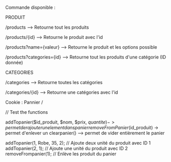 Commande disponible : 

PRODUIT

/products --> Retourne tout les produits

/products/{id} --> Retourne le produit avec l'id

/products?name={valeur} --> Retourne le produit et les options possible

/products?categories={id} --> Retourne tout les produits d'une catégorie (ID donnée)

CATEGORIES

/categories --> Retourne toutes les catégories

/categories/{id} --> Retourne une catégories avec l'id 

Cookie : Pannier /

// Test the functions

addTopanier($id_produit, $nom, $prix, $quantite) -> permet de rajouter un element dans panier
removeFromPanier($id_produit) -> permet d'enlever un 
clearpanier() --> permet de vider entièrement le panier 

addTopanier(1, Robe, 35, 2); // Ajoute deux unité du produit avec ID 1 
addTopanier(2, 1); // Ajoute une unité du produit avec ID 2 
removeFrompanier(1); // Enlève les produit du panier 